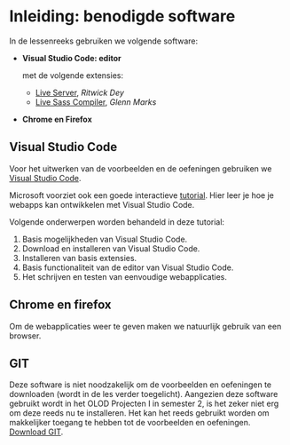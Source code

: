 # Inleiding: benodigde software
In de lessenreeks gebruiken we volgende software:
- **Visual Studio Code: editor**
  
  met de volgende extensies:
  
  - [Live Server](https://github.com/ritwickdey/vscode-live-server), *Ritwick Dey* 
  - [Live Sass Compiler](https://marketplace.visualstudio.com/items?itemName=glenn2223.live-sass), *Glenn Marks* 
  
- **Chrome en Firefox**

## Visual Studio Code
Voor het uitwerken van de voorbeelden en de oefeningen gebruiken we [Visual Studio Code](https://code.visualstudio.com/Download).  

Microsoft voorziet ook een goede interactieve [tutorial](https://docs.microsoft.com/nl-nl/learn/modules/develop-web-apps-with-vs-code/). Hier leer je hoe je webapps kan ontwikkelen met Visual Studio Code.

Volgende onderwerpen worden behandeld in deze tutorial:
1. Basis mogelijkheden van Visual Studio Code.
2. Download en installeren van Visual Studio Code.
3. Installeren van basis extensies.
4. Basis functionaliteit van de editor van Visual Studio Code.
5. Het schrijven en testen van eenvoudige webapplicaties.

## Chrome en firefox
Om de webapplicaties weer te geven maken we natuurlijk gebruik van een browser.

## GIT
Deze software is niet noodzakelijk om de voorbeelden en oefeningen te downloaden (wordt in de les verder toegelicht). Aangezien deze software gebruikt wordt in het OLOD Projecten I in semester 2, is het zeker niet erg om deze reeds nu te installeren. Het kan het reeds gebruikt worden om makkelijker toegang te hebben tot de voorbeelden en oefeningen. [Download GIT](https://git-scm.com/downloads).
